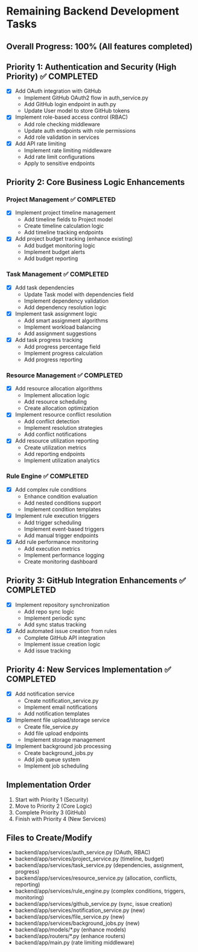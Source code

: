 # Remaining Backend Development Tasks

## Overall Progress: 100% (All features completed)

## Priority 1: Authentication and Security (High Priority) ✅ COMPLETED
- [x] Add OAuth integration with GitHub
  - Implement GitHub OAuth2 flow in auth_service.py
  - Add GitHub login endpoint in auth.py
  - Update User model to store GitHub tokens
- [x] Implement role-based access control (RBAC)
  - Add role checking middleware
  - Update auth endpoints with role permissions
  - Add role validation in services
- [x] Add API rate limiting
  - Implement rate limiting middleware
  - Add rate limit configurations
  - Apply to sensitive endpoints

## Priority 2: Core Business Logic Enhancements
### Project Management ✅ COMPLETED
- [x] Implement project timeline management
  - Add timeline fields to Project model
  - Create timeline calculation logic
  - Add timeline tracking endpoints
- [x] Add project budget tracking (enhance existing)
  - Add budget monitoring logic
  - Implement budget alerts
  - Add budget reporting

### Task Management ✅ COMPLETED
- [x] Add task dependencies
  - Update Task model with dependencies field
  - Implement dependency validation
  - Add dependency resolution logic
- [x] Implement task assignment logic
  - Add smart assignment algorithms
  - Implement workload balancing
  - Add assignment suggestions
- [x] Add task progress tracking
  - Add progress percentage field
  - Implement progress calculation
  - Add progress reporting

### Resource Management ✅ COMPLETED
- [x] Add resource allocation algorithms
  - Implement allocation logic
  - Add resource scheduling
  - Create allocation optimization
- [x] Implement resource conflict resolution
  - Add conflict detection
  - Implement resolution strategies
  - Add conflict notifications
- [x] Add resource utilization reporting
  - Create utilization metrics
  - Add reporting endpoints
  - Implement utilization analytics

### Rule Engine ✅ COMPLETED
- [x] Add complex rule conditions
  - Enhance condition evaluation
  - Add nested conditions support
  - Implement condition templates
- [x] Implement rule execution triggers
  - Add trigger scheduling
  - Implement event-based triggers
  - Add manual trigger endpoints
- [x] Add rule performance monitoring
  - Add execution metrics
  - Implement performance logging
  - Create monitoring dashboard

## Priority 3: GitHub Integration Enhancements ✅ COMPLETED
- [x] Implement repository synchronization
  - Add repo sync logic
  - Implement periodic sync
  - Add sync status tracking
- [x] Add automated issue creation from rules
  - Complete GitHub API integration
  - Implement issue creation logic
  - Add issue tracking

## Priority 4: New Services Implementation ✅ COMPLETED
- [x] Add notification service
  - Create notification_service.py
  - Implement email notifications
  - Add notification templates
- [x] Implement file upload/storage service
  - Create file_service.py
  - Add file upload endpoints
  - Implement storage management
- [x] Implement background job processing
  - Create background_jobs.py
  - Add job queue system
  - Implement job scheduling

## Implementation Order
1. Start with Priority 1 (Security)
2. Move to Priority 2 (Core Logic)
3. Complete Priority 3 (GitHub)
4. Finish with Priority 4 (New Services)

## Files to Create/Modify
- backend/app/services/auth_service.py (OAuth, RBAC)
- backend/app/services/project_service.py (timeline, budget)
- backend/app/services/task_service.py (dependencies, assignment, progress)
- backend/app/services/resource_service.py (allocation, conflicts, reporting)
- backend/app/services/rule_engine.py (complex conditions, triggers, monitoring)
- backend/app/services/github_service.py (sync, issue creation)
- backend/app/services/notification_service.py (new)
- backend/app/services/file_service.py (new)
- backend/app/services/background_jobs.py (new)
- backend/app/models/*.py (enhance models)
- backend/app/routers/*.py (enhance routers)
- backend/app/main.py (rate limiting middleware)
